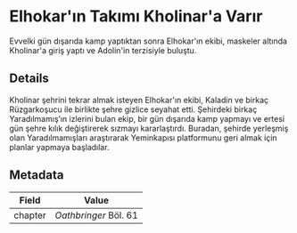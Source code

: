 # Elhokar'ın Takımı Kholinar'a Varır
Evvelki gün dışarıda kamp yaptıktan sonra Elhokar'ın ekibi, maskeler altında Kholinar'a giriş yaptı ve Adolin'in terzisiyle buluştu.

## Details
Kholinar şehrini tekrar almak isteyen Elhokar'ın ekibi, Kaladin ve birkaç Rüzgarkoşucu ile birlikte şehre gizlice seyahat etti. Şehirdeki birkaç Yaradılmamış’ın izlerini bulan ekip, bir gün dışarıda kamp yapmayı ve ertesi gün şehre kılık değiştirerek sızmayı kararlaştırdı. Buradan, şehirde yerleşmiş olan Yaradılmamışları araştırarak Yeminkapısı platformunu geri almak için planlar yapmaya başladılar.

## Metadata
| Field | Value |
| ----- | ----- |
| chapter | *Oathbringer* Böl. 61 |
